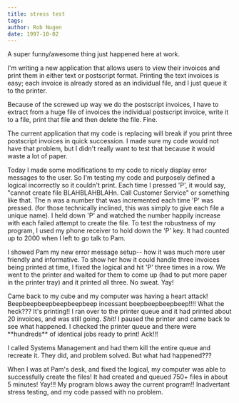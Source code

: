 ```yaml
---
title: stress test
tags: 
author: Rob Nugen
date: 1997-10-02
---
```


<p>
A super funny/awesome thing just happened here at work.
<p>
I'm writing a new application that allows users to view their
invoices and print them in either text or postscript format.
Printing the text invoices is easy; each invoice is already stored as an individual file, and I just queue it to the printer.
<p>
Because of the screwed up way we do the postscript invoices, I have to extract from a huge file of invoices the individual postscript invoice, write it to a file, print that file and then delete the file.  Fine.
<p>
The current application that my code is replacing will break if you print three postscript invoices in quick succession. I made sure my code would not have that problem, but I didn't really want to test that because it would waste a lot of paper.
<p>
Today I made some modifications to my code to nicely display error messages to the user. So I'm testing my code and purposely defined a logical incorrectly so it couldn't print. Each time I pressed 'P', it would say, "cannot create file BLAHBLAHBLAHn. Call Customer Service" or something like that.  The n was a number that was incremented each time 'P' was pressed.
(for those technically inclined, this was simply to give each file a unique name). I held down 'P' and watched the number happily increase with each failed attempt to create the file. 
To test the robustness of my program, I used my phone receiver to hold down the 'P' key. It had counted up to 2000 when I left to go talk to Pam.
<p>
I showed Pam my new error message setup-- how it was much more user friendly and informative. To show her how it could handle three invoices being printed at time, I fixed the logical and hit 'P' three times in a row. We went to the printer and waited for them to come up (had to put more paper in the printer tray) and it printed all three. No sweat. Yay!
<p>
Came back to my cube and my computer was having a heart attack! Beepbeepbeepbeepbeepbeep incessant beepbeepbeepbeep!!!!  What the heck??? It's printing!!  I ran over to the printer queue and it had printed about 20 invoices, and was still going. <em>Shit!</em> I paused the printer and came back to see what happened. I checked the printer queue and there were **hundreds** of identical jobs ready to print!  Ack!!!
<p>
I called Systems Management and had them kill the entire queue and recreate it. They did, and problem solved. But what had happened???
<p>
When I was at Pam's desk, and fixed the logical, my computer was able to successfully create the files! It had created and queued 750+ files in about 5 minutes! Yay!!! My program blows away the current program!! Inadvertant stress testing, and my code passed with no problem.
<p>
